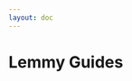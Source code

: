 ```yaml
---
layout: doc
---
```


# Lemmy Guides

<br>

<HorizontalContainer>
<HorizontalCard
    title="Guides for Users"
    image="/img/guide/lemmy/lemmy-overview-users.png"
    excerpt="Get started quickly and see answers to common questions."
    url="./for-users"
    :hideAuthor="true"
    :hideCategory="true"
/>
<HorizontalCard
    title="Guides for Moderators"
    image="/img/guide/lemmy/lemmy-overview-mods.png"
    excerpt="Best practices for moderation and building a community."
    url="./for-moderators"
    :hideAuthor="true"
    :hideCategory="true"
/>
<HorizontalCard
    title="Guides for Admins"
    image="/img/guide/lemmy/lemmy-overview-admins.png"
    excerpt="Want to do what we do? See what we've learned, and get tips on your own server setup."
    url="./for-admins"
    :hideAuthor="true"
    :hideCategory="true"
/>
<!-- <HorizontalCard
    title="Guides for Developers"
    image="/img/guide/lemmy/lemmy-overview-developers.png"
    excerpt="Want to make an app, a new front-end, or contribute to the Lemmy codebase? You can find resources here."
    url="./for-developers"
    :hideAuthor="true"
    :hideCategory="true"
/> -->
</HorizontalContainer>